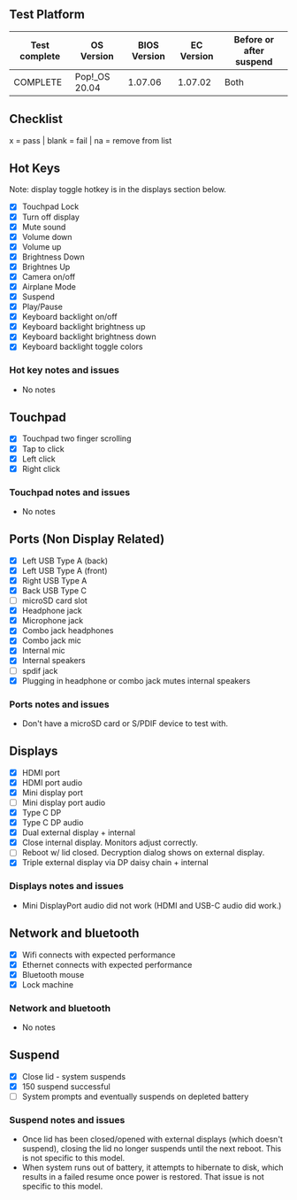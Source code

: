 ## Test Platform

| Test complete | OS Version     | BIOS Version | EC Version | Before or after suspend |
| ------------- | -------------- | ------------ | ---------- | ----------------------- |
| COMPLETE      | Pop!\_OS 20.04 | 1.07.06      | 1.07.02    | Both                    |

## Checklist
x = pass | blank = fail | na = remove from list

## Hot Keys

Note: display toggle hotkey is in the displays section below.

- [X] Touchpad Lock
- [X] Turn off display
- [X] Mute sound
- [X] Volume down
- [X] Volume up
- [X] Brightness Down
- [X] Brightnes Up
- [X] Camera on/off
- [X] Airplane Mode
- [X] Suspend
- [X] Play/Pause
- [X] Keyboard backlight on/off
- [X] Keyboard backlight brightness up
- [X] Keyboard backlight brightness down
- [X] Keyboard backlight toggle colors

### Hot key notes and issues

- No notes

## Touchpad

- [X] Touchpad two finger scrolling 
- [X] Tap to click
- [X] Left click
- [X] Right click

### Touchpad notes and issues

- No notes

## Ports (Non Display Related)

- [X] Left USB Type A (back)
- [X] Left USB Type A (front)
- [X] Right USB Type A
- [X] Back USB Type C
- [ ] microSD card slot
- [X] Headphone jack
- [X] Microphone jack
- [X] Combo jack headphones
- [X] Combo jack mic
- [X] Internal mic
- [X] Internal speakers
- [ ] spdif jack
- [X] Plugging in headphone or combo jack mutes internal speakers

### Ports notes and issues

- Don't have a microSD card or S/PDIF device to test with.

## Displays

- [X] HDMI port
- [X] HDMI port audio
- [X] Mini display port
- [ ] Mini display port audio
- [X] Type C DP
- [X] Type C DP audio
- [X] Dual external display + internal
- [X] Close internal display. Monitors adjust correctly.
- [ ] Reboot w/ lid closed. Decryption dialog shows on external display.
- [X] Triple external display via DP daisy chain + internal

### Displays notes and issues

- Mini DisplayPort audio did not work (HDMI and USB-C audio did work.)

## Network and bluetooth

- [X] Wifi connects with expected performance
- [X] Ethernet connects with expected performance
- [X] Bluetooth mouse
- [X] Lock machine

### Network and bluetooth

- No notes

## Suspend

- [X] Close lid - system suspends
- [X] 150 suspend successful
- [ ] System prompts and eventually suspends on depleted battery

### Suspend notes and issues

- Once lid has been closed/opened with external displays (which doesn't suspend), closing the lid no longer suspends until the next reboot. This is not specific to this model.
- When system runs out of battery, it attempts to hibernate to disk, which results in a failed resume once power is restored. That issue is not specific to this model.

